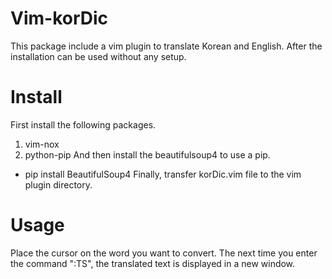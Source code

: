# Vim-korDic
This package include a vim plugin to translate Korean and English.
After the installation can be used without any setup.


# Install
First install the following packages.
1. vim-nox
2. python-pip
And then install the beautifulsoup4 to use a pip.
* pip install BeautifulSoup4
Finally, transfer korDic.vim file to the vim plugin directory.


# Usage
Place the cursor on the word you want to convert.
The next time you enter the command ":TS", the translated text is displayed in a new window.
